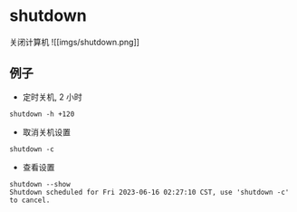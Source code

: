 # shutdown
关闭计算机
![[imgs/shutdown.png]]

## 例子
- 定时关机, 2 小时
```shell
shutdown -h +120 
```

- 取消关机设置
```shell
shutdown -c
```

- 查看设置
```shell
shutdown --show
Shutdown scheduled for Fri 2023-06-16 02:27:10 CST, use 'shutdown -c' to cancel.
```
